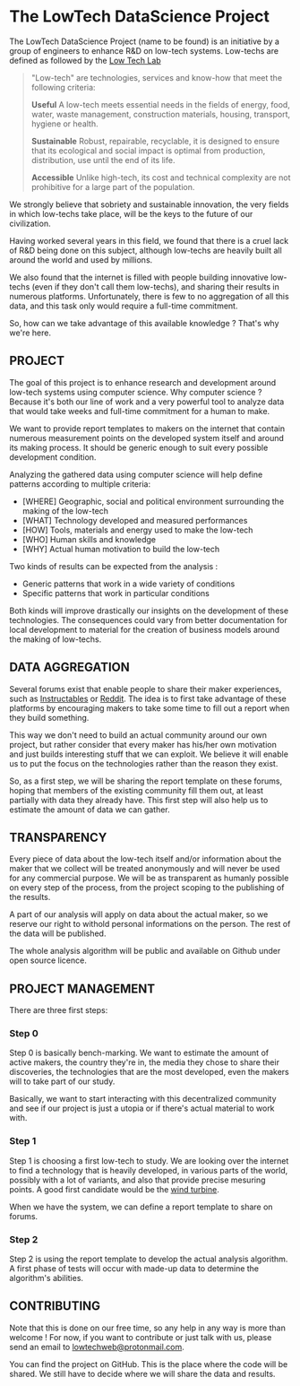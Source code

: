 # The LowTech DataScience Project

The LowTech DataScience Project (name to be found) is an initiative by a group of engineers to enhance R&D on low-tech systems.
Low-techs are defined as followed by the [Low Tech Lab](https://lowtechlab.org/)

>"Low-tech" are technologies, services and know-how that meet the following criteria:
>
>**Useful**
>A low-tech meets essential needs in the fields of energy, food, water, waste management, construction materials, housing, transport, hygiene or health.
>
>**Sustainable**
>Robust, repairable, recyclable, it is designed to ensure that its ecological and social impact is optimal from production, distribution, use until the end of its life.
>
>**Accessible**
>Unlike high-tech, its cost and technical complexity are not prohibitive for a large part of the population.

We strongly believe that sobriety and sustainable innovation, the very fields in which low-techs take place,  will be the keys to the future of our civilization.

Having worked several years in this field, we found that there is a cruel lack of R&D being done on this subject, although low-techs are heavily built all around the world and used by millions.

We also found that the internet is filled with people building innovative low-techs (even if they don't call them low-techs), and sharing their results in numerous platforms. Unfortunately, there is few to no aggregation of all this data, and this task only would require a full-time commitment.

So, how can we take advantage of this available knowledge ? That's why we're here.


## PROJECT

The goal of this project is to enhance research and development around low-tech systems using computer science. Why computer science ? Because it's both our line of work and a very powerful tool to analyze data that would take weeks and full-time commitment for a human to make.

We want to provide report templates to makers on the internet that contain numerous measurement points on the developed system itself and around its making process. It should be generic enough to suit every possible development condition.

Analyzing the gathered data using computer science will help define patterns according to multiple criteria:

 - [WHERE] Geographic, social and political environment surrounding the making of the low-tech
 - [WHAT]  Technology developed and measured performances
 - [HOW]   Tools, materials and energy used to make the low-tech
 - [WHO]   Human skills and knowledge
 - [WHY]   Actual human motivation to build the low-tech

Two kinds of results can be expected from the analysis :

 - Generic patterns that work in a wide variety of conditions
 - Specific patterns that work in particular conditions

Both kinds will improve drastically our insights on the development of these technologies. The consequences could vary from better documentation for local development to material for the creation of business models around the making of low-techs.


## DATA AGGREGATION

Several forums exist that enable people to share their maker experiences, such as [Instructables](https://www.instructables.com/) or [Reddit](https://www.reddit.com/).
The idea is to first take advantage of these platforms by encouraging makers to take some time to fill out a report when they build something.

This way we don't need to build an actual community around our own project, but rather consider that every maker has his/her own motivation and just builds interesting stuff that we can exploit.
We believe it will enable us to put the focus on the technologies rather than the reason they exist.

So, as a first step, we will be sharing the report template on these forums, hoping that members of the existing community fill them out, at least partially with data they already have. This first step will also help us to estimate the amount of data we can gather.


## TRANSPARENCY

Every piece of data about the low-tech itself and/or information about the maker that we collect will be treated anonymously and will never be used for any commercial purpose. We will be as transparent as humanly possible on every step of the process, from the project scoping to the publishing of the results.

A part of our analysis will apply on data about the actual maker, so we reserve our right to withold personal informations on the person. The rest of the data will be published.

The whole analysis algorithm will be public and available on Github under open source licence.


## PROJECT MANAGEMENT

There are three first steps:

### Step 0

Step 0 is basically bench-marking. We want to estimate the amount of active makers, the country they're in, the media they chose to share their discoveries, the technologies that are the most developed, even the makers will to take part of our study. 

Basically, we want to start interacting with this decentralized community and see if our project is just a utopia or if there's actual material to work with.

### Step 1
Step 1 is choosing a first low-tech to study. We are looking over the internet to find a technology that is heavily developed, in various parts of the world, possibly with a lot of variants, and also that provide precise mesuring points. A good first candidate would be the [wind turbine](https://github.com/HugsDaniel/low-techs/blob/master/wind-turbine.md).

When we have the system, we can define a report template to share on forums.

### Step 2
Step 2 is using the report template to develop the actual analysis algorithm. A first phase of tests will occur with made-up data to determine the algorithm's abilities.


## CONTRIBUTING

Note that this is done on our free time, so any help in any way is more than welcome !
For now, if you want to contribute or just talk with us, please send an email to lowtechweb@protonmail.com.

You can find the project on GitHub. This is the place where the code will be shared. We still have to decide where we will share the data and results.
